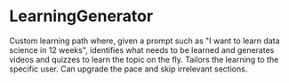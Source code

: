 # LearningGenerator

Custom learning path where, given a prompt such as "I want to learn data science in 12 weeks", identifies what needs to be learned and generates videos and quizzes to learn the topic on the fly.
Tailors the learning to the specific user. Can upgrade the pace and skip irrelevant sections.